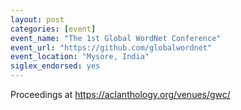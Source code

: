 ```yaml
---
layout: post
categories: [event]
event_name: "The 1st Global WordNet Conference"
event_url: "https://github.com/globalwordnet"
event_location: "Mysore, India"
siglex_endorsed: yes
---
```


Proceedings at <https://aclanthology.org/venues/gwc/>



